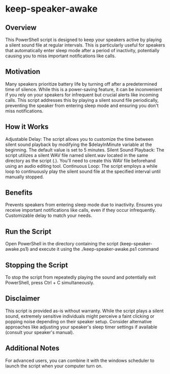 # keep-speaker-awake

## Overview

This PowerShell script is designed to keep your speakers active by playing a silent sound file at regular intervals. This is particularly useful for speakers that automatically enter sleep mode after a period of inactivity, potentially causing you to miss important notifications like calls.

## Motivation

Many speakers prioritize battery life by turning off after a predetermined time of silence. While this is a power-saving feature, it can be inconvenient if you rely on your speakers for infrequent but crucial alerts like incoming calls. This script addresses this by playing a silent sound file periodically, preventing the speaker from entering sleep mode and ensuring you don't miss notifications.

## How it Works

Adjustable Delay: The script allows you to customize the time between silent sound playback by modifying the $delayInMinute variable at the beginning. The default value is set to 5 minutes.
Silent Sound Playback: The script utilizes a silent WAV file named silent.wav located in the same directory as the script (.). You'll need to create this WAV file beforehand using an audio editing tool.
Continuous Loop: The script employs a while loop to continuously play the silent sound file at the specified interval until manually stopped.

## Benefits

Prevents speakers from entering sleep mode due to inactivity.
Ensures you receive important notifications like calls, even if they occur infrequently.
Customizable delay to match your needs.

## Run the Script

Open PowerShell in the directory containing the script (keep-speaker-awake.ps1) and execute it using the ./keep-speaker-awake.ps1 command

## Stopping the Script

To stop the script from repeatedly playing the sound and potentially exit PowerShell, press Ctrl + C simultaneously.

## Disclaimer

This script is provided as-is without warranty.
While the script plays a silent sound, extremely sensitive individuals might perceive a faint clicking or popping noise depending on their speaker setup.
Consider alternative approaches like adjusting your speaker's sleep timer settings if available (consult your speaker's manual).

## Additional Notes

For advanced users, you can combine it with the windows scheduler to launch the script when your computer turn on.
